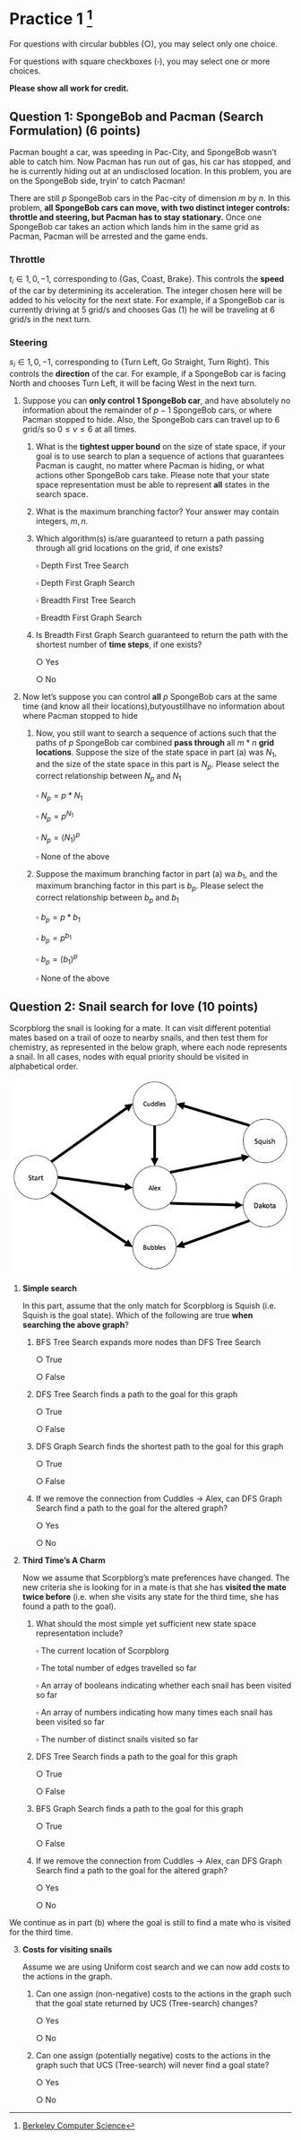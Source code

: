 # Practice 1 [^1]

For questions with circular bubbles ($\bigcirc$), you may select only one choice.

For questions with square checkboxes ($\square$), you may select one or more choices.

**Please show all work for credit.**

## Question 1: SpongeBob and Pacman (Search Formulation) (6 points)

Pacman bought a car, was speeding in Pac-City, and SpongeBob wasn’t able to catch him. Now Pacman has run out of gas, his car has stopped, and he is currently hiding out at an undisclosed location. In this problem, you are on the SpongeBob side, tryin’ to catch Pacman!

There are still $p$ SpongeBob cars in the Pac-city of dimension $m$ by $n$. In this problem, **all SpongeBob cars can move, with two distinct integer controls: throttle and steering, but Pacman has to stay stationary.** Once one SpongeBob car takes an action which lands him in the same grid as Pacman, Pacman will be arrested and the game ends.

### Throttle

$t_i \in {1, 0, −1}$, corresponding to {Gas, Coast, Brake}. This controls the **speed** of the car by determining its acceleration. The integer chosen here will be added to his velocity for the next state. For example, if a SpongeBob car is currently driving at 5 grid/s and chooses Gas (1) he will be traveling at 6 grid/s in the next turn.

### Steering
$s_i \in {1, 0, −1}$, corresponding to {Turn Left, Go Straight, Turn Right}. This controls the **direction** of the car. For example, if a SpongeBob car is facing North and chooses Turn Left, it will be facing West in the next turn.

1. Suppose you can **only control 1 SpongeBob car**, and have absolutely no information about the remainder of $p-1$ SpongeBob cars, or where Pacman stopped to hide. Also, the SpongeBob cars can travel up to 6 grid/s so $0 \le v \le 6$ at all times.

    1. What is the **tightest upper bound** on the size of state space, if your goal is to use search to plan a sequence of actions that guarantees Pacman is caught, no matter where Pacman is hiding, or what actions other SpongeBob cars take. Please note that your state space representation must be able to represent **all** states in the search space.

    2. What is the maximum branching factor? Your answer may contain integers, $m,n$.

    3. Which algorithm(s) is/are guaranteed to return a path passing through all grid locations on the grid, if one exists?

       $\square$ Depth First Tree Search
       
       $\square$ Depth First Graph Search
       
       $\square$ Breadth First Tree Search
       
       $\square$ Breadth First Graph Search

    4. Is Breadth First Graph Search guaranteed to return the path with the shortest number of **time steps**, if one exists?

       $\bigcirc$ Yes
       
       $\bigcirc$ No

2. Now let’s suppose you can control **all** $p$ SpongeBob cars at the same time (and know all their locations),butyoustillhave no information about where Pacman stopped to hide

    1. Now, you still want to search a sequence of actions such that the paths of $p$ SpongeBob car combined **pass through** all $m * n$ **grid locations**. Suppose the size of the state space in part (a) was $N_1$, and the size of the state space in this part is $N_p$. Please select the correct relationship between $N_p$ and $N_1$

       $\square$ $N_p = p * N_1$
       
       $\square$ $N_p = p^{N_1}$
       
       $\square$ $N_p = (N_1)^p$
       
       $\square$ None of the above

    2. Suppose the maximum branching factor in part (a) wa $b_1$, and the maximum branching factor in this part is $b_p$.
Please select the correct relationship between $b_p$ and $b_1$

       $\square$ $b_p = p * b_1$
       
       $\square$ $b_p = p^{b_1}$
       
       $\square$ $b_p = (b_1)^p$
       
       $\square$ None of the above

## Question 2: Snail search for love (10 points)

Scorpblorg the snail is looking for a mate. It can visit different potential mates based on a trail of ooze to nearby snails, and then test them for chemistry, as represented in the below graph, where each node represents a snail. In all cases, nodes with equal priority should be visited in alphabetical order.

![graph](https://github.com/btdobbs/AI/blob/main/Practice/01/graph.png)

1. **Simple search**

    In this part, assume that the only match for Scorpblorg is Squish (i.e. Squish is the goal state). Which of the following are true **when searching the above graph**?
    
    1. BFS Tree Search expands more nodes than DFS Tree Search
    
       $\bigcirc$ True
       
       $\bigcirc$ False 
       
    2. DFS Tree Search finds a path to the goal for this graph
    
       $\bigcirc$ True
       
       $\bigcirc$ False 
       
    3. DFS Graph Search finds the shortest path to the goal for this graph
    
       $\bigcirc$ True
       
       $\bigcirc$ False 
    
    4. If we remove the connection from Cuddles $\rightarrow$ Alex, can DFS Graph Search find a path to the goal for the altered graph?
    
       $\bigcirc$ Yes
       
       $\bigcirc$ No
  
2. **Third Time’s A Charm**

    Now we assume that Scorpblorg’s mate preferences have changed. The new criteria she is looking for in a mate is that she has **visited the mate twice before** (i.e. when she visits any state for the third time, she has found a path to the goal).
    
    1. What should the most simple yet sufficient new state space representation include?
    
       $\square$ The current location of Scorpblorg
       
       $\square$ The total number of edges travelled so far  
       
       $\square$ An array of booleans indicating whether each snail has been visited so far
       
       $\square$ An array of numbers indicating how many times each snail has been visited so far
       
       $\square$ The number of distinct snails visited so far
    
    2. DFS Tree Search finds a path to the goal for this graph
    
       $\bigcirc$ True
       
       $\bigcirc$ False  
    
    3. BFS Graph Search finds a path to the goal for this graph
    
       $\bigcirc$ True
       
       $\bigcirc$ False    
    
    4. If we remove the connection from Cuddles $\rightarrow$ Alex, can DFS Graph Search find a path to the goal for the altered graph?
    
       $\bigcirc$ Yes
       
       $\bigcirc$ No

We continue as in part (b) where the goal is still to find a mate who is visited for the third time.

3. **Costs for visiting snails**

    Assume we are using Uniform cost search and we can now add costs to the actions in the graph.

    1. Can one assign (non-negative) costs to the actions in the graph such that the goal state returned by UCS (Tree-search) changes?
    
       $\bigcirc$ Yes
       
       $\bigcirc$ No

    2. Can one assign (potentially negative) costs to the actions in the graph such that UCS (Tree-search) will never find a goal state?
    
       $\bigcirc$ Yes
       
       $\bigcirc$ No   
    
[^1]: [Berkeley Computer Science](http://ai.berkeley.edu)
